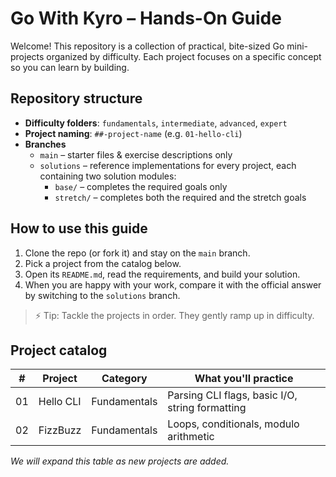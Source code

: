 # Go With Kyro – Hands-On Guide

Welcome! This repository is a collection of practical, bite-sized Go mini-projects organized by difficulty. Each project focuses on a specific concept so you can learn by building.

## Repository structure

- **Difficulty folders**: `fundamentals`, `intermediate`, `advanced`, `expert`
- **Project naming**: `##-project-name` (e.g. `01-hello-cli`)
- **Branches**
  - `main` – starter files & exercise descriptions only
  - `solutions` – reference implementations for every project, each containing two solution modules:
    - `base/` – completes the required goals only
    - `stretch/` – completes both the required and the stretch goals

## How to use this guide

1. Clone the repo (or fork it) and stay on the `main` branch.
2. Pick a project from the catalog below.
3. Open its `README.md`, read the requirements, and build your solution.
4. When you are happy with your work, compare it with the official answer by switching to the `solutions` branch.

> ⚡️ Tip: Tackle the projects in order. They gently ramp up in difficulty.

## Project catalog

| #  | Project    | Category      | What you'll practice                           |
|----|-----------|--------------|-----------------------------------------------|
| 01 | Hello CLI | Fundamentals | Parsing CLI flags, basic I/O, string formatting |
| 02 | FizzBuzz | Fundamentals | Loops, conditionals, modulo arithmetic |

_We will expand this table as new projects are added._
